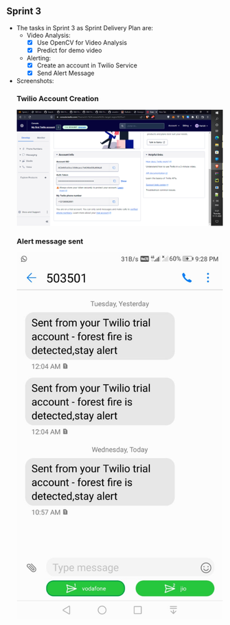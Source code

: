 ## Sprint 3
- The tasks in Sprint 3 as Sprint Delivery Plan are:
  - Video Analysis:
    - [x] Use OpenCV for Video Analysis
    - [x] Predict for demo video
  - Alerting:
    - [x] Create an account in Twilio Service
    - [x] Send Alert Message
- Screenshots:
  <br>
  <h3> Twilio Account Creation </h3>
  <img src="https://github.com/IBM-EPBL/IBM-Project-51685-1660981646/blob/main/Project%20Development%20Phase/Sprint%203/Twilio%20Account%20Creation.png?raw=true">
  <h3> Alert message sent </h3>
  <img src="https://github.com/IBM-EPBL/IBM-Project-51685-1660981646/blob/main/Project%20Development%20Phase/Sprint%203/Alert%20Message.jpeg?raw=true">
